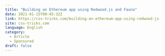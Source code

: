```yaml
---
title: "Building an Ethereum app using Redwood.js and Fauna"
date: 2021-01-15T00:45:32Z
link: https://css-tricks.com/building-an-ethereum-app-using-redwood-js-and-fauna/?utm_medium=RSS&utm_source=news.12bit.vn
site: css-tricks.com
language: English
category:
  - Article
  - Sponsored
draft: false
---
```

